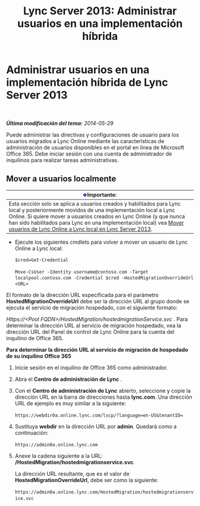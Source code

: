 ﻿---
title: 'Lync Server 2013: Administrar usuarios en una implementación híbrida'
TOCTitle: Administrar usuarios en una implementación híbrida
ms:assetid: 6924ed7b-30a9-4be7-b952-90655625f2c8
ms:mtpsurl: https://technet.microsoft.com/es-es/library/JJ204967(v=OCS.15)
ms:contentKeyID: 48275533
ms.date: 06/02/2017
mtps_version: v=OCS.15
ms.translationtype: HT
---

# Administrar usuarios en una implementación híbrida de Lync Server 2013

 

_**Última modificación del tema:** 2014-05-29_

Puede administrar las directivas y configuraciones de usuario para los usuarios migrados a Lync Online mediante las características de administración de usuarios disponibles en el portal en línea de Microsoft Office 365. Debe iniciar sesión con una cuenta de administrador de inquilinos para realizar tareas administrativas.

## Mover a usuarios localmente

<table>
<thead>
<tr class="header">
<th><img src="images/Gg425917.important(OCS.15).gif" title="important" alt="important" />Importante:</th>
</tr>
</thead>
<tbody>
<tr class="odd">
<td>Esta sección solo se aplica a usuarios creados y habilitados para Lync local y posteriormente movidos de una implementación local a Lync Online. Si quiere mover a usuarios creados en Lync Online (y que nunca han sido habilitados para Lync en una implementación local) vea <a href="lync-server-2013-moving-users-from-lync-online-to-lync-on-premises.md">Mover usuarios de Lync Online a Lync local en Lync Server 2013</a>.</td>
</tr>
</tbody>
</table>


  - Ejecute los siguientes cmdlets para volver a mover un usuario de Lync Online a Lync local:
    
        $cred=Get-Credential
    
        Move-CsUser -Identity username@contoso.com -Target localpool.contoso.com -Credential $cred -HostedMigrationOverrideUrl <URL>

El formato de la dirección URL especificada para el parámetro **HostedMigrationOverrideUrl** debe ser la dirección URL al grupo donde se ejecuta el servicio de migración hospedado, con el siguiente formato:

*Https://\<Pool FQDN\>/HostedMigration/hostedmigrationService.svc* . Para determinar la dirección URL al servicio de migración hospedado, vea la dirección URL del Panel de control de Lync Online para la cuenta del inquilino de Office 365.

**Para determinar la dirección URL al servicio de migración de hospedado de su inquilino Office 365**

1.  Inicie sesión en el inquilino de Office 365 como administrador.

2.  Abra el **Centro de administración de Lync** .

3.  Con el **Centro de administración de Lync** abierto, seleccione y copie la dirección URL en la barra de direcciones hasta **lync.com**. Una dirección URL de ejemplo es muy similar a la siguiente:
    
    `https://webdir0a.online.lync.com/lscp/?language=en-US&tenantID=`

4.  Sustituya **webdir** en la dirección URL por **admin**. Quedará como a continuación:
    
    `https://admin0a.online.lync.com`

5.  Anexe la cadena siguiente a la URL: **/HostedMigration/hostedmigrationservice.svc**.
    
    La dirección URL resultante, que es el valor de **HostedMigrationOverrideUrl**, debe ser como la siguiente:
    
    `https://admin0a.online.lync.com/HostedMigration/hostedmigrationservice.svc`

